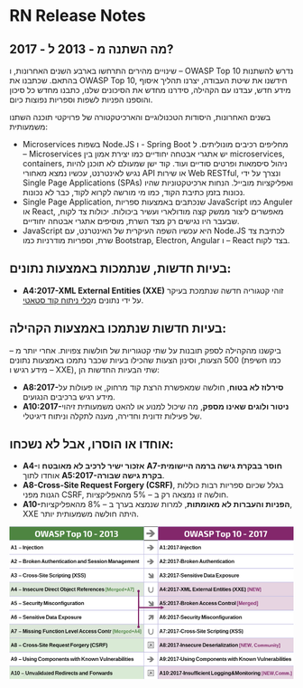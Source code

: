 # RN Release Notes

## מה השתנה מ - 2013 ל - 2017?

שינויים מהירים התרחשו בארבע השנים האחרונות, ו – OWASP Top 10 נדרש להשתנות בהתאם. שכתבנו את OWASP Top 10, חידשנו את שיטת העבודה, יצרנו תהליך איסוף מידע חדש, עבדנו עם הקהילה, סידרנו מחדש את הסיכונים שלנו, כתבנו מחדש כל סיכון והוספנו הפניות לשפות וספריות נפוצות כיום.

בשנים האחרונות, היסודות הטכנולוגיים והארכיטקטורה של פרויקטי תוכנה השתנו משמעותית:
* Microservices בשפות Node.JS ו -  Spring Boot מחליפים רכיבים מונוליתים. ל – Microservices יש אתגרי אבטחה יחודיים כמו יצירת אמון בין microservices, containers, ניהול סיסמאות ופרטים סודיים ועוד. קוד ישן שמעולם לא תוכנן להיות נגיש לאינטרנט, עכשיו נמצא מאחורי API או שירות Web RESTful, ונצרך על ידי  Single Page Applications (SPAs) ואפליקציות מובייל. הנחות ארכיטקטוניות שהיו נכונות בזמן כתיבת הקוד, כמו מי מורשה לקרוא לקוד, כבר לא נכונות.
* Single Page Application, שנכתבים באמצעות ספריות JavaScript כמו Anguler או React, מאפשרים ליצור ממשק קצה מודולארי ועשיר ביכולות. יכולות צד לקוח, שבעבר היו נגישים רק מצד השרת, מוסיפים אתגרי אבטחה יחודיים.
* JavaScript היא עכשיו השפה העיקרית של האינטרנט, עם Node.JS לכתיבת צד שרת, וספריות מודרניות כמו Bootstrap, Electron, Angular ו – React בצד לקוח.

## בעיות חדשות, שנתמכות באמצעות נתונים:
* **A4:2017-XML External Entities (XXE)** זוהי קטגוריה חדשה שנתמכת בעיקר על ידי נתונים מ[כלי ניתוח קוד סטאטי](https://www.owasp.org/index.php/Source_Code_Analysis_Tools).

## בעיות חדשות שנתמכו באמצעות הקהילה:
ביקשנו מהקהילה לספק תובנות על שתי קטגוריות של חולשות צפויות. אחרי יותר מ – 500 הצעות, וסינון הצעות שהכילו בעיות שכבר נתמכו באמצעות נתונים (כמו חשיפת מידע רגיש ו – XXE), שתי הבעיות החדשות הן:
* **A8:2017-סירלוז לא בטוח**, חולשה שמאפשרת הרצת קוד מרחוק, או פעולות על מידע רגיש ברכיבים הנגועים.
* **A10:2017-ניטור ולוגים שאינו מספק**, מה שיכול למנוע או להאט משמעותית זיהוי של פעילות זדונית וחדירה, מענה לתקלה וניתוח דיגיטלי.

## אוחדו או הוסרו, אבל לא נשכחו: 
* **A4-אזכור ישיר לרכיב לא מאובטח** ו **A7-חוסר בבקרת גישה ברמה היישומית** אוחדו לתוך **A5:2017-בקרת גישה שבורה**.
* **A8-Cross-Site Request Forgery (CSRF)**, בגלל שכיום ספריות רבות כוללות הגנות מפני CSRF, חולשה זו נמצאה רק ב – 5%  מהאפליקציות.
* **A10-הפניות והעברות לא מאומתות**, למרות שנמצא בערך ב – 8% מהאפליקציות, XXE היתה חולשה משמעותית יותר.

![0x06-release-notes-1](images/0x06-release-notes-1.png)
